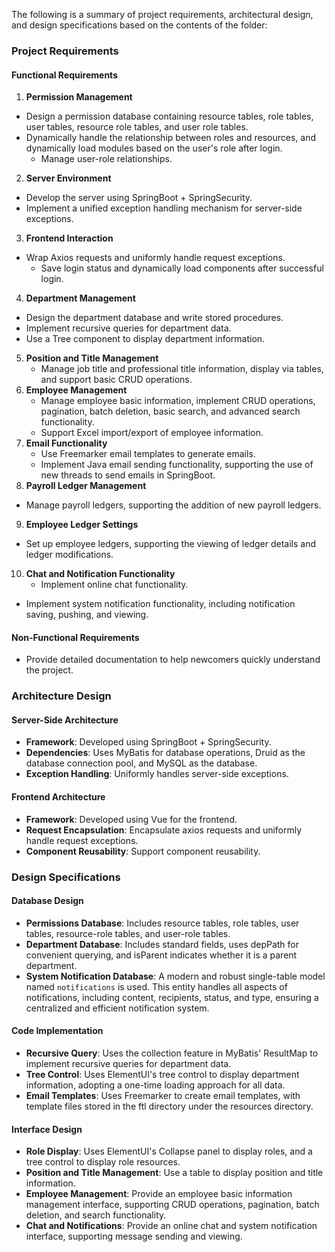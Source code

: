 The following is a summary of project requirements, architectural design, and design specifications based on the contents of the folder:

### Project Requirements
#### Functional Requirements
1. **Permission Management**
- Design a permission database containing resource tables, role tables, user tables, resource role tables, and user role tables.
- Dynamically handle the relationship between roles and resources, and dynamically load modules based on the user's role after login.
    - Manage user-role relationships.
2. **Server Environment**
- Develop the server using SpringBoot + SpringSecurity.
- Implement a unified exception handling mechanism for server-side exceptions.
3. **Frontend Interaction**
- Wrap Axios requests and uniformly handle request exceptions.
    - Save login status and dynamically load components after successful login.
4. **Department Management**
- Design the department database and write stored procedures.
- Implement recursive queries for department data.
- Use a Tree component to display department information.
5. **Position and Title Management**
    - Manage job title and professional title information, display via tables, and support basic CRUD operations.
6. **Employee Management**
    - Manage employee basic information, implement CRUD operations, pagination, batch deletion, basic search, and advanced search functionality.
    - Support Excel import/export of employee information.
7. **Email Functionality**
    - Use Freemarker email templates to generate emails.
    - Implement Java email sending functionality, supporting the use of new threads to send emails in SpringBoot.
8. **Payroll Ledger Management**
- Manage payroll ledgers, supporting the addition of new payroll ledgers.
9. **Employee Ledger Settings**
- Set up employee ledgers, supporting the viewing of ledger details and ledger modifications.
10. **Chat and Notification Functionality**
    - Implement online chat functionality.
- Implement system notification functionality, including notification saving, pushing, and viewing.

#### Non-Functional Requirements
- Provide detailed documentation to help newcomers quickly understand the project.

### Architecture Design
#### Server-Side Architecture
- **Framework**: Developed using SpringBoot + SpringSecurity.
- **Dependencies**: Uses MyBatis for database operations, Druid as the database connection pool, and MySQL as the database.
- **Exception Handling**: Uniformly handles server-side exceptions.

#### Frontend Architecture
- **Framework**: Developed using Vue for the frontend.
- **Request Encapsulation**: Encapsulate axios requests and uniformly handle request exceptions.
- **Component Reusability**: Support component reusability.

### Design Specifications
#### Database Design
- **Permissions Database**: Includes resource tables, role tables, user tables, resource-role tables, and user-role tables.
- **Department Database**: Includes standard fields, uses depPath for convenient querying, and isParent indicates whether it is a parent department.
- **System Notification Database**: A modern and robust single-table model named `notifications` is used. This entity handles all aspects of notifications, including content, recipients, status, and type, ensuring a centralized and efficient notification system.

#### Code Implementation
- **Recursive Query**: Uses the collection feature in MyBatis' ResultMap to implement recursive queries for department data.
- **Tree Control**: Uses ElementUI's tree control to display department information, adopting a one-time loading approach for all data.
- **Email Templates**: Uses Freemarker to create email templates, with template files stored in the ftl directory under the resources directory.

#### Interface Design
- **Role Display**: Uses ElementUI's Collapse panel to display roles, and a tree control to display role resources.
- **Position and Title Management**: Use a table to display position and title information.
- **Employee Management**: Provide an employee basic information management interface, supporting CRUD operations, pagination, batch deletion, and search functionality.
- **Chat and Notifications**: Provide an online chat and system notification interface, supporting message sending and viewing.